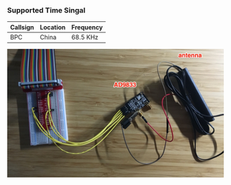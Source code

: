 ### Supported Time Singal

| Callsign | Location | Frequency |
|-----|-----------------|----------|
| BPC | China | 68.5 KHz |




![AD9833](doc/AD9833.jpeg)




